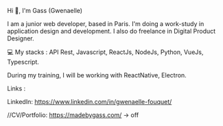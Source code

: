 Hi 👋, I'm Gass (Gwenaelle)

I am a junior web developer, based in Paris. I'm doing a work-study in application design and development. I also do freelance in Digital Product Designer.

💻 My stacks : API Rest, Javascript, ReactJs, NodeJs, Python, VueJs, Typescript.

During my training, I will be working with ReactNative, Electron.


Links : 

LinkedIn: https://www.linkedin.com/in/gwenaelle-fouquet/

//CV/Portfolio: https://madebygass.com/ -> off


<!--
**Gass-Dev/Gass-Dev** is a ✨ _special_ ✨ repository because its `README.md` (this file) appears on your GitHub profile.
